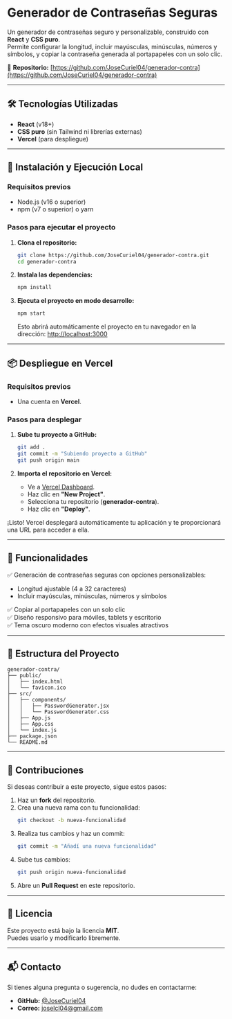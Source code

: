 # Generador de Contraseñas Seguras

Un generador de contraseñas seguro y personalizable, construido con **React** y **CSS puro**.  
Permite configurar la longitud, incluir mayúsculas, minúsculas, números y símbolos, y copiar la contraseña generada al portapapeles con un solo clic.

🔗 **Repositorio:** [https://github.com/JoseCuriel04/generador-contra](https://github.com/JoseCuriel04/generador-contra)

---

## 🛠 Tecnologías Utilizadas

- **React** (v18+)
- **CSS puro** (sin Tailwind ni librerías externas)
- **Vercel** (para despliegue)

---

## 🚀 Instalación y Ejecución Local

### Requisitos previos

- Node.js (v16 o superior)
- npm (v7 o superior) o yarn

### Pasos para ejecutar el proyecto

1. **Clona el repositorio:**
   ```bash
   git clone https://github.com/JoseCuriel04/generador-contra.git
   cd generador-contra
   ```

2. **Instala las dependencias:**
   ```bash
   npm install
   ```

3. **Ejecuta el proyecto en modo desarrollo:**
   ```bash
   npm start
   ```
   Esto abrirá automáticamente el proyecto en tu navegador en la dirección:
   [http://localhost:3000](http://localhost:3000)

---

## 📦 Despliegue en Vercel

### Requisitos previos
- Una cuenta en **Vercel**.

### Pasos para desplegar

1. **Sube tu proyecto a GitHub:**
   ```bash
   git add .
   git commit -m "Subiendo proyecto a GitHub"
   git push origin main
   ```

2. **Importa el repositorio en Vercel:**
   - Ve a [Vercel Dashboard](https://vercel.com/dashboard).
   - Haz clic en **"New Project"**.
   - Selecciona tu repositorio (**generador-contra**).
   - Haz clic en **"Deploy"**.

¡Listo! Vercel desplegará automáticamente tu aplicación y te proporcionará una URL para acceder a ella.

---

## 🎯 Funcionalidades

✅ Generación de contraseñas seguras con opciones personalizables:
- Longitud ajustable (4 a 32 caracteres)
- Incluir mayúsculas, minúsculas, números y símbolos

✅ Copiar al portapapeles con un solo clic  
✅ Diseño responsivo para móviles, tablets y escritorio  
✅ Tema oscuro moderno con efectos visuales atractivos  

---

## 📂 Estructura del Proyecto

```
generador-contra/
├── public/
│   ├── index.html
│   └── favicon.ico
├── src/
│   ├── components/
│   │   ├── PasswordGenerator.jsx
│   │   └── PasswordGenerator.css
│   ├── App.js
│   ├── App.css
│   └── index.js
├── package.json
└── README.md
```

---

## 🤝 Contribuciones

Si deseas contribuir a este proyecto, sigue estos pasos:

1. Haz un **fork** del repositorio.  
2. Crea una nueva rama con tu funcionalidad:
   ```bash
   git checkout -b nueva-funcionalidad
   ```
3. Realiza tus cambios y haz un commit:
   ```bash
   git commit -m "Añadí una nueva funcionalidad"
   ```
4. Sube tus cambios:
   ```bash
   git push origin nueva-funcionalidad
   ```
5. Abre un **Pull Request** en este repositorio.

---

## 📄 Licencia

Este proyecto está bajo la licencia **MIT**.  
Puedes usarlo y modificarlo libremente.

---

## 📬 Contacto

Si tienes alguna pregunta o sugerencia, no dudes en contactarme:

- **GitHub:** [@JoseCuriel04](https://github.com/JoseCuriel04)  
- **Correo:** [joselcl04@gmail.com](mailto:joselcl04@gmail.com)
